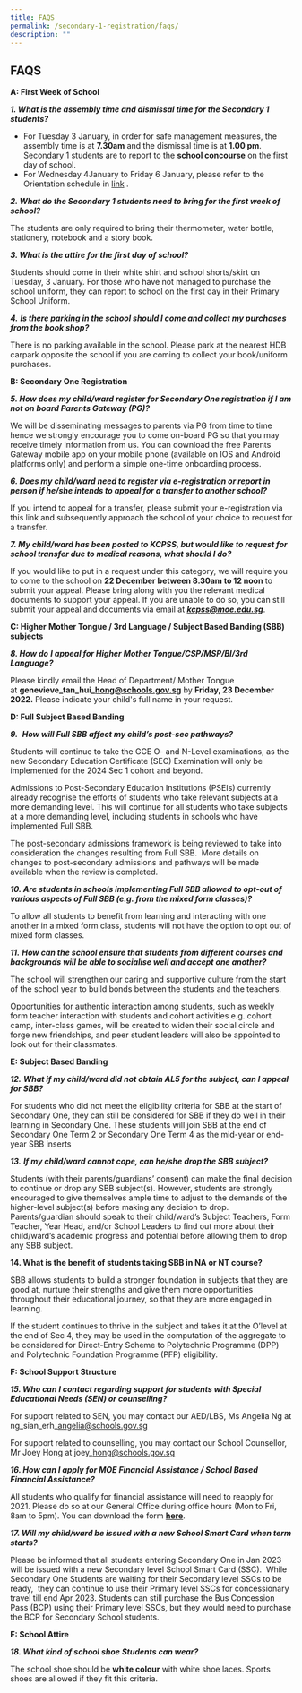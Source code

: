 ```yaml
---
title: FAQS
permalink: /secondary-1-registration/faqs/
description: ""
---
```

## FAQS

**A: First Week of School** 

**_1\. What is the assembly time and dismissal time for the Secondary 1 students?_** 

*   For Tuesday 3 January, in order for safe management measures, the assembly time is at **7.30am** and the dismissal time is at **1.00 pm**.  Secondary 1 students are to report to the **school concourse** on the first day of school.
*   For Wednesday 4January to Friday 6 January, please refer to the Orientation schedule in [link](/files/S1Parent23.pdf) .

  

**_2\. What do the Secondary 1 students need to bring for the first week of school?_**  

The students are only required to bring their thermometer, water bottle, stationery, notebook and a story book.

  

**_3\. What is the attire for the first day of school?_**

Students should come in their white shirt and school shorts/skirt on Tuesday, 3 January. For those who have not managed to purchase the school uniform, they can report to school on the first day in their Primary School Uniform.

  

**_4._** **_Is there parking in the school should I come and collect my purchases from the book shop?_**

There is no parking available in the school. Please park at the nearest HDB carpark opposite the school if you are coming to collect your book/uniform purchases.

  

**B: Secondary One Registration** 

**_5\. How does my child/ward register for Secondary One registration if I am not on board Parents Gateway (PG)?_**

We will be disseminating messages to parents via PG from time to time hence we strongly encourage you to come on-board PG so that you may receive timely information from us. You can download the free Parents Gateway mobile app on your mobile phone (available on IOS and Android platforms only) and perform a simple one-time onboarding process.

  

**_6\. Does my child/ward need to register via e-registration or report in person if he/she intends to appeal for a transfer to another school?_**

If you intend to appeal for a transfer, please submit your e-registration via this link and subsequently approach the school of your choice to request for a transfer.

  

**_7\. My child/ward has been posted to KCPSS, but would like to request for school transfer due to medical reasons, what should I do?_**

If you would like to put in a request under this category, we will require you to come to the school on **22 December between 8.30am to 12 noon** to submit your appeal. Please bring along with you the relevant medical documents to support your appeal. If you are unable to do so, you can still submit your appeal and documents via email at _**kcpss@moe.edu.sg**_.

  

  

**C: Higher** **Mother Tongue / 3rd Language / Subject Based Banding (SBB) subjects** 

**_8\. How do_** **_I appeal for Higher Mother Tongue/CSP/MSP/BI/3rd Language?_** 

Please kindly email the Head of Department/ Mother Tongue at **genevieve\_tan\_hui\_hong@schools.gov.sg** by **Friday, 23 December 2022.** Please indicate your child's full name in your request.

  

**D: Full Subject Based Banding**  

**_9._**  **_How will Full SBB affect my child’s post-sec pathways?_**

Students will continue to take the GCE O- and N-Level examinations, as the new Secondary Education Certificate (SEC) Examination will only be implemented for the 2024 Sec 1 cohort and beyond.

  

Admissions to Post-Secondary Education Institutions (PSEIs) currently already recognise the efforts of students who take relevant subjects at a more demanding level. This will continue for all students who take subjects at a more demanding level, including students in schools who have implemented Full SBB.

  

The post-secondary admissions framework is being reviewed to take into consideration the changes resulting from Full SBB.  More details on changes to post-secondary admissions and pathways will be made available when the review is completed. 

**_10. Are students in schools implementing Full SBB allowed to opt-out of various aspects of Full SBB (e.g. from the mixed form classes)?_**

To allow all students to benefit from learning and interacting with one another in a mixed form class, students will not have the option to opt out of mixed form classes.   

  

**_11._** **_How can the school ensure that students from different courses and backgrounds will be able to socialise well and accept one another?_**

The school will strengthen our caring and supportive culture from the start of the school year to build bonds between the students and the teachers.

Opportunities for authentic interaction among students, such as weekly form teacher interaction with students and cohort activities e.g. cohort camp, inter-class games, will be created to widen their social circle and forge new friendships, and peer student leaders will also be appointed to look out for their classmates. 

  

**E: Subject Based Banding**  

**_12._** **_What if my child/ward did not obtain AL5 for the subject, can I appeal for SBB?_**  

For students who did not meet the eligibility criteria for SBB at the start of Secondary One, they can still be considered for SBB if they do well in their learning in Secondary One. These students will join SBB at the end of Secondary One Term 2 or Secondary One Term 4 as the mid-year or end-year SBB inserts

**_13._** **_If my child/ward cannot cope, can he/she drop the SBB subject?_**  


Students (with their parents/guardians’ consent) can make the final decision to continue or drop any SBB subject(s). However, students are strongly encouraged to give themselves ample time to adjust to the demands of the higher-level subject(s) before making any decision to drop. Parents/guardian should speak to their child/ward’s Subject Teachers, Form Teacher, Year Head, and/or School Leaders to find out more about their child/ward’s academic progress and potential before allowing them to drop any SBB subject.  

  

**14. What is the benefit of students taking SBB in NA or NT course?** 

SBB allows students to build a stronger foundation in subjects that they are good at, nurture their strengths and give them more opportunities throughout their educational journey, so that they are more engaged in learning.

If the student continues to thrive in the subject and takes it at the O’level at the end of Sec 4, they may be used in the computation of the aggregate to be considered for Direct-Entry Scheme to Polytechnic Programme (DPP) and Polytechnic Foundation Programme (PFP) eligibility.

  

**F: School Support Structure** 

**_15. Who can I contact regarding support for students with Special Educational Needs (SEN) or counselling?_**

For support related to SEN, you may contact our AED/LBS, Ms Angelia Ng at ng\_sian\_erh\_angelia@schools.gov.sg 

For support related to counselling, you may contact our School Counsellor, Mr Joey Hong at joey\_hong@schools.gov.sg  

  

**_16\. How can I apply for MOE Financial Assistance / School Based Financial Assistance?_**

All students who qualify for financial assistance will need to reapply for 2021. Please do so at our General Office during office hours (Mon to Fri, 8am to 5pm). You can download the form **[here](https://www.moe.gov.sg/financial-matters/-/media/932c5159d07c4a128d30374925806a6a.ashx)**.

  

**_17\. Will my child/ward be issued with a new School Smart Card when term starts?_**

Please be informed that all students entering Secondary One in Jan 2023 will be issued with a new Secondary level School Smart Card (SSC).  While Secondary One Students are waiting for their Secondary level SSCs to be ready,  they can continue to use their Primary level SSCs for concessionary travel till end Apr 2023. Students can still purchase the Bus Concession Pass (BCP) using their Primary level SSCs, but they would need to purchase the BCP for Secondary School students.

  

**F: School Attire**

**_18\. What kind of school shoe Students can wear?_**

The school shoe should be **white colour** with white shoe laces. Sports shoes are allowed if they fit this criteria.